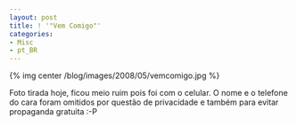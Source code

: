 ```yaml
---
layout: post
title: ! '"Vem Comigo"'
categories:
- Misc
- pt_BR
---
```


{% img center /blog/images/2008/05/vemcomigo.jpg %}

Foto tirada hoje, ficou meio ruim pois foi com o celular. O nome e o telefone do cara foram omitidos por questão de privacidade e também para evitar propaganda gratuita :-P
